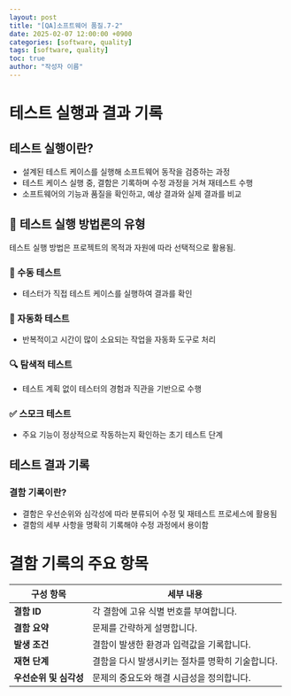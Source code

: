```yaml
---
layout: post
title: "[QA]소프트웨어 품질.7-2"
date: 2025-02-07 12:00:00 +0900
categories: [software, quality]
tags: [software, quality]
toc: true
author: "작성자 이름"
---
```


# 테스트 실행과 결과 기록

## 테스트 실행이란?
- 설계된 테스트 케이스를 실행해 소프트웨어 동작을 검증하는 과정
- 테스트 케이스 실행 중, 결함은 기록하며 수정 과정을 거쳐 재테스트 수행
- 소프트웨어의 기능과 품질을 확인하고, 예상 결과와 실제 결과를 비교

## 📌 테스트 실행 방법론의 유형
테스트 실행 방법은 프로젝트의 목적과 자원에 따라 선택적으로 활용됨.

### 🧪 수동 테스트
- 테스터가 직접 테스트 케이스를 실행하여 결과를 확인

### 🤖 자동화 테스트
- 반복적이고 시간이 많이 소요되는 작업을 자동화 도구로 처리

### 🔍 탐색적 테스트
- 테스트 계획 없이 테스터의 경험과 직관을 기반으로 수행

### ✅ 스모크 테스트
- 주요 기능이 정상적으로 작동하는지 확인하는 초기 테스트 단계

## 테스트 결과 기록

### 결함 기록이란?
- 결함은 우선순위와 심각성에 따라 분류되어 수정 및 재테스트 프로세스에 활용됨
- 결함의 세부 사항을 명확히 기록해야 수정 과정에서 용이함

# 결함 기록의 주요 항목

| 구성 항목          | 세부 내용 |
|------------------|------------------------------------|
| **결함 ID**      | 각 결함에 고유 식별 번호를 부여합니다. |
| **결함 요약**    | 문제를 간략하게 설명합니다. |
| **발생 조건**    | 결함이 발생한 환경과 입력값을 기록합니다. |
| **재현 단계**    | 결함을 다시 발생시키는 절차를 명확히 기술합니다. |
| **우선순위 및 심각성** | 문제의 중요도와 해결 시급성을 정의합니다. |



